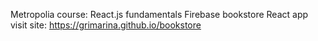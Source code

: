 Metropolia course: React.js fundamentals 
Firebase bookstore React app
visit site: https://grimarina.github.io/bookstore
